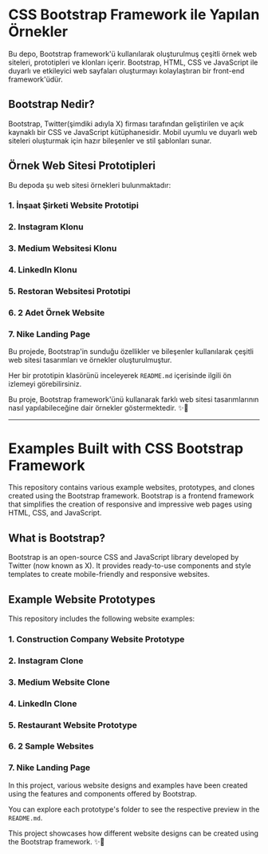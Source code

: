 # CSS Bootstrap Framework ile Yapılan Örnekler

Bu depo, Bootstrap framework'ü kullanılarak oluşturulmuş çeşitli örnek web siteleri, prototipleri ve klonları içerir. Bootstrap, HTML, CSS ve JavaScript ile duyarlı ve etkileyici web sayfaları oluşturmayı kolaylaştıran bir front-end framework'üdür.

## Bootstrap Nedir?

Bootstrap, Twitter(şimdiki adıyla X) firması tarafından geliştirilen ve açık kaynaklı bir CSS ve JavaScript kütüphanesidir. Mobil uyumlu ve duyarlı web siteleri oluşturmak için hazır bileşenler ve stil şablonları sunar.

## Örnek Web Sitesi Prototipleri

Bu depoda şu web sitesi örnekleri bulunmaktadır:

### 1. İnşaat Şirketi Website Prototipi
### 2. Instagram Klonu
### 3. Medium Websitesi Klonu
### 4. LinkedIn Klonu
### 5. Restoran Websitesi Prototipi
### 6. 2 Adet Örnek Website
### 7. Nike Landing Page


Bu projede, Bootstrap'in sunduğu özellikler ve bileşenler kullanılarak çeşitli web sitesi tasarımları ve örnekler oluşturulmuştur.

Her bir prototipin klasörünü inceleyerek `README.md` içerisinde ilgili  ön izlemeyi görebilirsiniz.


Bu proje, Bootstrap framework'ünü kullanarak farklı web sitesi tasarımlarının nasıl yapılabileceğine dair örnekler göstermektedir. ✨🚀

---------------------------------------------------------------------------------------------------------------------------------------------

# Examples Built with CSS Bootstrap Framework

This repository contains various example websites, prototypes, and clones created using the Bootstrap framework. Bootstrap is a frontend framework that simplifies the creation of responsive and impressive web pages using HTML, CSS, and JavaScript.

## What is Bootstrap?

Bootstrap is an open-source CSS and JavaScript library developed by Twitter (now known as X). It provides ready-to-use components and style templates to create mobile-friendly and responsive websites.

## Example Website Prototypes

This repository includes the following website examples:

### 1. Construction Company Website Prototype
### 2. Instagram Clone
### 3. Medium Website Clone
### 4. LinkedIn Clone
### 5. Restaurant Website Prototype
### 6. 2 Sample Websites
### 7. Nike Landing Page


In this project, various website designs and examples have been created using the features and components offered by Bootstrap.

You can explore each prototype's folder to see the respective preview in the `README.md`.


This project showcases how different website designs can be created using the Bootstrap framework. ✨🚀
